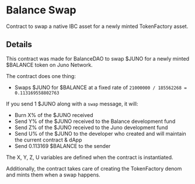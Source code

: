 # Balance Swap

Contract to swap a native IBC asset for a newly minted TokenFactory asset.

## Details
This contract was made for BalanceDAO to swap $JUNO for a newly minted $BALANCE token on Juno Network.

The contract does one thing:
- Swaps $JUNO for $BALANCE at a fixed rate of `21000000 / 185562268 = 0.113169558802763`

If you send 1 $JUNO along with a `swap` message, it will:
- Burn X% of the $JUNO received
- Send Y% of the $JUNO received to the Balance development fund
- Send Z% of the $JUNO received to the Juno development fund
- Send U% of the $JUNO to the developer who created and will maintain the current contract & dApp
- Send 0.113169 $BALANCE to the sender

The X, Y, Z, U variables are defined when the contract is instantiated.

Additionally, the contract takes care of creating the TokenFactory denom and mints them 
when a swap happens.

